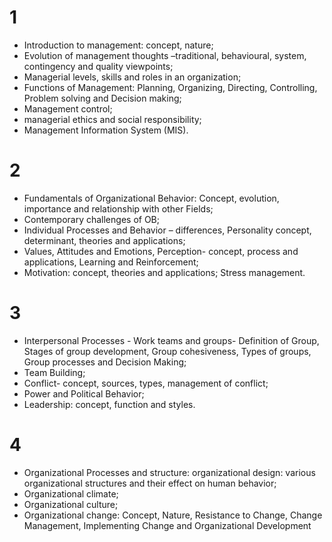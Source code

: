 # 1
- Introduction to management: concept, nature;
- Evolution of management thoughts –traditional, behavioural, system, contingency and quality viewpoints;
- Managerial levels, skills and roles in an organization; 
- Functions of Management: Planning, Organizing, Directing, Controlling, Problem solving and Decision making;
- Management control; 
- managerial ethics and social responsibility; 
- Management Information System (MIS).

# 2
- Fundamentals of Organizational Behavior: Concept, evolution, importance and relationship with other Fields;
- Contemporary challenges of OB; 
- Individual Processes and Behavior – differences, Personality concept, determinant, theories and applications; 
- Values, Attitudes and Emotions, Perception- concept, process and applications, Learning and Reinforcement; 
- Motivation: concept, theories and applications; Stress management.

# 3

- Interpersonal Processes - Work teams and groups- Definition of Group, Stages of group development, Group cohesiveness, Types of groups, Group processes and Decision Making; 
- Team Building; 
- Conflict- concept, sources, types, management of conflict; 
- Power and Political Behavior; 
- Leadership: concept, function and styles.

# 4

- Organizational Processes and structure: organizational design: various organizational structures and their effect on human behavior;
- Organizational climate; 
- Organizational culture; 
- Organizational change: Concept, Nature, Resistance to Change, Change Management, Implementing Change and Organizational Development
